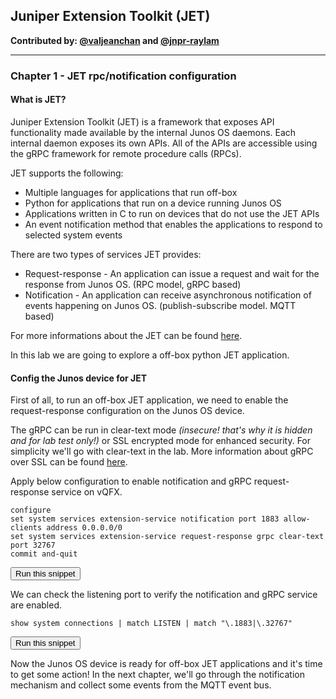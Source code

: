 ## Juniper Extension Toolkit (JET)

**Contributed by: [@valjeanchan](https://github.com/valjeanchan) and [@jnpr-raylam](https://github.com/jnpr-raylam)**

---

### Chapter 1 - JET rpc/notification configuration

#### What is JET?
Juniper Extension Toolkit (JET) is a framework that exposes API functionality made available by the internal Junos OS daemons. Each internal daemon exposes its own APIs. All of the APIs are accessible using the gRPC framework for remote procedure calls (RPCs).

JET supports the following:
* Multiple languages for applications that run off-box
* Python for applications that run on a device running Junos OS
* Applications written in C to run on devices that do not use the JET APIs
* An event notification method that enables the applications to respond to selected system events

There are two types of services JET provides:
* Request-response - An application can issue a request and wait for the response from Junos OS. (RPC model, gRPC based)
* Notification - An application can receive asynchronous notification of events happening on Junos OS. (publish-subscribe model. MQTT based)

For more informations about the JET can be found <a href="https://www.juniper.net/documentation/en_US/jet18.4/topics/concept/jet-architecture.html" target="_blank">here</a>.

In this lab we are going to explore a off-box python JET application.

#### Config the Junos device for JET
First of all, to run an off-box JET application, we need to enable the request-response configuration on the Junos OS device.

The gRPC can be run in clear-text mode _(insecure! that's why it is hidden and for lab test only!)_ or SSL encrypted mode for enhanced security. For simplicity we'll go with clear-text in the lab. More information about gRPC over SSL can be found <a href="https://www.juniper.net/documentation/en_US/jet18.4/topics/topic-map/jet-off-box-apps.html" target="_blank">here</a>.

Apply below configuration to enable notification and gRPC request-response service on vQFX.

```
configure
set system services extension-service notification port 1883 allow-clients address 0.0.0.0/0
set system services extension-service request-response grpc clear-text port 32767
commit and-quit
```
<button type="button" class="btn btn-primary btn-sm" onclick="runSnippetInTab('vqfx', this)">Run this snippet</button>

We can check the listening port to verify the notification and gRPC service are enabled.

```
show system connections | match LISTEN | match "\.1883|\.32767"
```
<button type="button" class="btn btn-primary btn-sm" onclick="runSnippetInTab('vqfx', this)">Run this snippet</button>

Now the Junos OS device is ready for off-box JET applications and it's time to get some action!  In the next chapter, we'll go through the notification mechanism and collect some events from the MQTT event bus.

